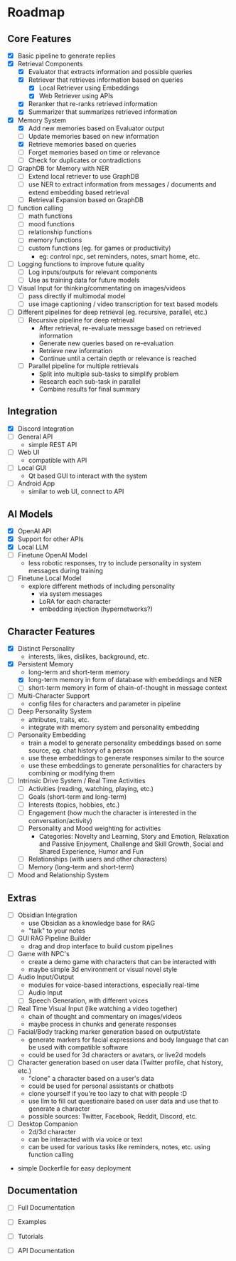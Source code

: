 # Roadmap

## Core Features
- [x] Basic pipeline to generate replies
- [x] Retrieval Components
  - [x] Evaluator that extracts information and possible queries
  - [x] Retriever that retrieves information based on queries
    - [x] Local Retriever using Embeddings
    - [x] Web Retriever using APIs
  - [x] Reranker that re-ranks retrieved information
  - [x] Summarizer that summarizes retrieved information
- [x] Memory System
  - [x] Add new memories based on Evaluator output
  - [ ] Update memories based on new information
  - [x] Retrieve memories based on queries
  - [ ] Forget memories based on time or relevance
  - [ ] Check for duplicates or contradictions
- [ ] GraphDB for Memory with NER
  - [ ] Extend local retriever to use GraphDB
  - [ ] use NER to extract information from messages / documents and extend embedding based retrieval
  - [ ] Retrieval Expansion based on GraphDB
- [ ] function calling
    - [ ] math functions
    - [ ] mood functions
    - [ ] relationship functions
    - [ ] memory functions
    - [ ] custom functions (eg. for games or productivity)
      - eg: control npc, set reminders, notes, smart home, etc.
- [ ] Logging functions to improve future quality
  - [ ] Log inputs/outputs for relevant components
  - [ ] Use as training data for future models
- [ ] Visual Input for thinking/commentating on images/videos
  - [ ] pass directly if multimodal model
  - [ ] use image captioning / video transcription for text based models
- [ ] Different pipelines for deep retrieval (eg. recursive, parallel, etc.)
  - [ ] Recursive pipeline for deep retrieval
    - After retrieval, re-evaluate message based on retrieved information
    - Generate new queries based on re-evaluation
    - Retrieve new information
    - Continue until a certain depth or relevance is reached
  - [ ] Parallel pipeline for multiple retrievals
    - Split into multiple sub-tasks to simplify problem
    - Research each sub-task in parallel
    - Combine results for final summary

## Integration
- [x] Discord Integration
- [ ] General API
  - simple REST API
- [ ] Web UI
  - compatible with API
- [ ] Local GUI
  - Qt based GUI to interact with the system
- [ ] Android App
  - similar to web UI, connect to API

## AI Models
- [x] OpenAI API
- [x] Support for other APIs
- [x] Local LLM
- [ ] Finetune OpenAI Model
  - less robotic responses, try to include personality in system messages during training
- [ ] Finetune Local Model
  - explore different methods of including personality
    - via system messages
    - LoRA for each character
    - embedding injection (hypernetworks?)

## Character Features
- [x] Distinct Personality
  - interests, likes, dislikes, background, etc.
- [x] Persistent Memory
  - long-term and short-term memory
  - [x] long-term memory in form of database with embeddings and NER
  - [ ] short-term memory in form of chain-of-thought in message context
- [ ] Multi-Character Support
  - config files for characters and parameter in pipeline
- [ ] Deep Personality System
  - attributes, traits, etc.
  - integrate with memory system and personality embedding
- [ ] Personality Embedding
  - train a model to generate personality embeddings based on some source, eg. chat history of a person
  - use these embeddings to generate responses similar to the source
  - use these embeddings to generate personalities for characters by combining or modifying them
- [ ] Intrinsic Drive System / Real Time Activities
  - [ ] Activities (reading, watching, playing, etc.)
  - [ ] Goals (short-term and long-term)
  - [ ] Interests (topics, hobbies, etc.)
  - [ ] Engagement (how much the character is interested in the conversation/activity)
  - [ ] Personality and Mood weighting for activities
    - Categories: Novelty and Learning, Story and Emotion, Relaxation and Passive Enjoyment, Challenge and Skill Growth, Social and Shared Experience, Humor and Fun
  - [ ] Relationships (with users and other characters)
  - [ ] Memory (long-term and short-term)
- [ ] Mood and Relationship System

## Extras
- [ ] Obsidian Integration
  - use Obsidian as a knowledge base for RAG
  - "talk" to your notes
- [ ] GUI RAG Pipeline Builder
  - drag and drop interface to build custom pipelines
- [ ] Game with NPC's
  - create a demo game with characters that can be interacted with
  - maybe simple 3d environment or visual novel style
- [ ] Audio Input/Output
  - modules for voice-based interactions, especially real-time
  - [ ] Audio Input
  - [ ] Speech Generation, with different voices
- [ ] Real Time Visual Input (like watching a video together)
  - chain of thought and commentary on images/videos
  - maybe process in chunks and generate responses
- [ ] Facial/Body tracking marker generation based on output/state
  - generate markers for facial expressions and body language that can be used with compatible software
  - could be used for 3d characters or avatars, or live2d models
- [ ] Character generation based on user data (Twitter profile, chat history, etc.)
  - "clone" a character based on a user's data
  - could be used for personal assistants or chatbots
  - clone yourself if you're too lazy to chat with people :D
  - use llm to fill out questionaire based on user data and use that to generate a character
  - possible sources: Twitter, Facebook, Reddit, Discord, etc.
- [ ] Desktop Companion
  - 2d/3d character
  - can be interacted with via voice or text
  - can be used for various tasks like reminders, notes, etc. using function calling
- simple Dockerfile for easy deployment

## Documentation
- [ ] Full Documentation
- [ ] Examples
- [ ] Tutorials
- [ ] API Documentation

